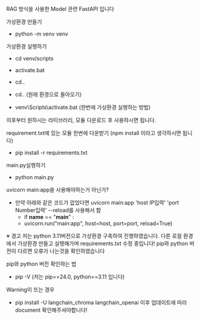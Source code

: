RAG 방식을 사용한 Model 관련 FastAPI 입니다

가상환경 만들기

-   python -m venv venv

가상환경 실행하기

-   cd venv/scripts
-   activate.bat
-   cd..
-   cd..
    (원래 환경으로 돌아오기)

-   venv\Scripts\activate.bat
    (한번에 가상환경 실행하는 방법)

이후부터 원하시는 라이브러리, 모듈 다운로드 후 사용하시면 됩니다.

requirement.txt에 있는 모듈 한번에 다운받기
(npm install 이라고 생각하시면 됩니다)

-   pip install -r requirements.txt

main.py실행하기

-   python main.py

uvicorn main:app을 사용해야하는거 아닌가?

-   만약 아래와 같은 코드가 없었다면 uvicorn main:app 'host IP입력' 'port Number입력' --reload를 사용해서 함
    -   if **name** == "**main**" :
    -   uvicorn.run("main:app", host=host, port=port, reload=True)

※ 경고
저는 python 3.11버전으로 가상환경 구축하여 진행하였습니다.
다른 로컬 환경에서 가상환경 만들고 실행해가며 requirements.txt 수정 중입니다!
pip와 python 버전이 다르면 오류가 나는것을 확인하였습니다

pip와 python 버전 확인하는 법

-   pip -V
    (저는 pip==24.0, python==3.11 입니다)

Warning이 뜨는 경우

-   pip install -U langchain_chroma langchain_openai
    이후 업데이트에 따라 document 확인해주셔야합니다!
